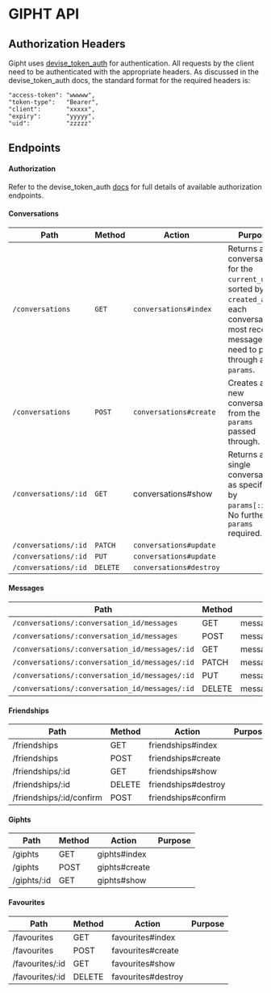 GIPHT API
=========

Authorization Headers
---------------------
Gipht uses [devise_token_auth](https://github.com/lynndylanhurley/devise_token_auth) for authentication.
All requests by the client need to be authenticated with the appropriate headers. As discussed in the devise_token_auth docs, the standard format for the required headers is:


    "access-token": "wwwww",
    "token-type":   "Bearer",
    "client":       "xxxxx",
    "expiry":       "yyyyy",
    "uid":          "zzzzz"



Endpoints
---------

#### Authorization

Refer to the devise_token_auth [docs](https://github.com/lynndylanhurley/devise_token_auth#usage-tldr) for full details of available authorization endpoints.

#### Conversations


| Path               | Method     | Action                | Purpose    
|--------------------|------------|-----------------------|------------
| `/conversations`     | `GET`        | `conversations#index`  | Returns all conversations for the `current_user`, sorted by `created_at` of each conversations most recent message. No need to pass through any `params`.    
| `/conversations`     | `POST`       | `conversations#create`  | Creates a new conversation from the `params` passed through.            
| `/conversations/:id` | `GET`        | conversations#show    | Returns a single conversation, as specified by `params[:id]`. No further `params` required.          
| `/conversations/:id` | `PATCH`      | `conversations#update`  |            
| `/conversations/:id` | `PUT`        | `conversations#update`  |            
| `/conversations/:id` | `DELETE`     | `conversations#destroy` |            

#### Messages

| Path                                         | Method     | Action              | Purpose    
|----------------------------------------------|------------|---------------------|------------
| `/conversations/:conversation_id/messages`    | GET        | messages#index      |            
| `/conversations/:conversation_id/messages`  | POST       | messages#create     |            
| `/conversations/:conversation_id/messages/:id` | GET        | messages#show       |            
| `/conversations/:conversation_id/messages/:id` | PATCH      | messages#update     |            
| `/conversations/:conversation_id/messages/:id` | PUT        | messages#update     |            
| `/conversations/:conversation_id/messages/:id` | DELETE     | messages#destroy    |       

#### Friendships

| Path                      | Method     | Action                | Purpose    
|---------------------------|------------|-----------------------|------------
| /friendships              | GET        | friendships#index     |            
| /friendships              | POST       | friendships#create    |            
| /friendships/:id          | GET        | friendships#show      |                    
| /friendships/:id          | DELETE     | friendships#destroy   |     
| /friendships/:id/confirm  | POST       | friendships#confirm   |  

#### Giphts

| Path            | Method     | Action             | Purpose    
|-----------------|------------|--------------------|------------
| /giphts         | GET        | giphts#index       |            
| /giphts         | POST       | giphts#create      |            
| /giphts/:id     | GET        | giphts#show        |    

#### Favourites

| Path                      | Method     | Action                | Purpose    
|---------------------------|------------|-----------------------|------------
| /favourites               | GET        | favourites#index      |            
| /favourites               | POST       | favourites#create     |            
| /favourites/:id           | GET        | favourites#show       |                    
| /favourites/:id           | DELETE     | favourites#destroy    |     

